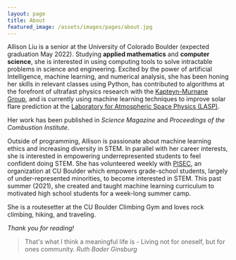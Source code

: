 ```yaml
---
layout: page
title: About
featured_image: /assets/images/pages/about.jpg
---
```


Allison Liu is a senior at the University of Colorado Boulder (expected graduation May 2022). Studying **applied mathematics** and **computer science**, she is interested in using computing tools to solve intractable problems in science and engineering. Excited by the power of artificial Intelligence, machine learning, and numerical analysis, she has been honing her skills in relevant classes using Python, has contributed to algorithms at the forefront of ultrafast physics research with the [Kapteyn-Murnane Group](https://jila.colorado.edu/kmlabs/), and is currently using machine learning techniques to improve solar flare prediction at the [Laboratory for Atmospheric Space Physics (LASP)](http://lasp.colorado.edu/).

Her work has been published in *Science Magazine* and *Proceedings of the Combustion Institute*.

Outside of programming, Allison is passionate about machine learning ethics and increasing diversity in STEM. In parallel with her career interests, she is interested in empowering underrepresented students to feel confident doing STEM. She has volunteered weekly with [PISEC](https://www.colorado.edu/outreach/pisec/), an organization at CU Boulder which empowers grade-school students, largely of under-represented minorities, to become interested in STEM. This past summer (2021), she created and taught machine learning curriculum to motivated high school students for a week-long summer camp.

She is a routesetter at the CU Boulder Climbing Gym and loves rock climbing, hiking, and traveling.

*Thank you for reading!*

>That's what I think a meaningful life is - Living not for oneself, but for ones community. <cite>Ruth Bader Ginsburg</cite>